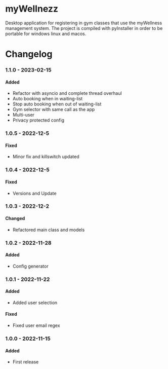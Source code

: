 # myWellnezz

Desktop application for registering in gym classes that use the myWellness management system.
The project is compiled with pyInstaller in order to be portable for windows linux and macos.

# Changelog
### 1.1.0 - 2023-02-15
#### Added
- Refactor with asyncio and complete thread overhaul
- Auto booking when in waiting-list
- Stop auto booking when out of waiting-list
- Gym selector with same call as the app
- Multi-user
- Privacy protected config

### 1.0.5 - 2022-12-5
#### Fixed
- Minor fix and killswitch updated

### 1.0.4 - 2022-12-5
#### Fixed
- Versions and Update

### 1.0.3 - 2022-12-2
#### Changed
- Refactored main class and models

### 1.0.2 - 2022-11-28
#### Added
- Config generator
  
### 1.0.1 - 2022-11-22
#### Added
- Added user selection
#### Fixed
- Fixed user email regex
  
### 1.0.0 - 2022-11-15
#### Added
- First release

